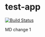 # test-app

[![Build Status](http://jenkins.local.net:8080/job/test/job/feature%252Fdummy-feature/badge/icon)](http://jenkins.local.net:8080/job/test/job/feature%252Fdummy-feature/badge/icon)

MD change 1
